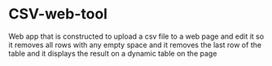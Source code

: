 # CSV-web-tool
Web app that is constructed to upload  a csv file to a web page and edit it so it removes all rows with any empty space and it removes the last row of the table and it displays the result on a dynamic table on the page  

